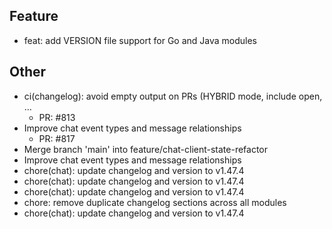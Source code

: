 ## Feature

- feat: add VERSION file support for Go and Java modules

## Other

- ci(changelog): avoid empty output on PRs (HYBRID mode, include open, …
   - PR: #813
- Improve chat event types and message relationships
   - PR: #817
- Merge branch 'main' into feature/chat-client-state-refactor
- Improve chat event types and message relationships
- chore(chat): update changelog and version to v1.47.4
- chore(chat): update changelog and version to v1.47.4
- chore(chat): update changelog and version to v1.47.4
- chore: remove duplicate changelog sections across all modules
- chore(chat): update changelog and version to v1.47.4


